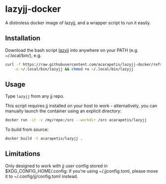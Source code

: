 # lazyjj-docker

A distroless docker image of lazyjj, and a wrapper script to run it easily.

## Installation

Download the bash script [lazyjj](./lazyjj) into anywhere on your PATH (e.g.
~/.local/bin/), e.g.

```sh
curl -f https://raw.githubusercontent.com/acarapetis/lazyjj-docker/refs/heads/main/lazyjj \
    -o ~/.local/bin/lazyjj && chmod +x ~/.local/bin/lazyjj
```

## Usage
Type `lazyjj` from any jj repo.

This script requires jj installed on your host to work - alternatively, you can manually
launch the container using an explicit directory:

```sh
docker run -it -v /my/repo:/src --workdir /src acarapetis/lazyjj
```

To build from source:

```sh
docker build -t acarapetis/lazyjj .
```


## Limitations

Only designed to work with jj user config stored in $XDG_CONFIG_HOME/.config: if you're
using ~/.jjconfig.toml, please move it to ~/.config/jj/config.toml instead.
